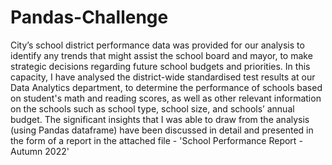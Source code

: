 # Pandas-Challenge

City’s school district performance data was provided for our analysis to identify any trends that might assist the school board and mayor, to make strategic decisions regarding future school budgets and priorities. 
In this capacity, I have analysed the district-wide standardised test results at our Data Analytics department, to determine the performance of schools based on student's math and reading scores, as well as other relevant information on the schools such as school type, school size, and schools’ annual budget. 
The significant insights that I was able to draw from the analysis (using Pandas dataframe) have been discussed in detail and presented in the form of a report in the attached file - 'School Performance Report - Autumn 2022'
